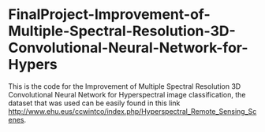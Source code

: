 # FinalProject-Improvement-of-Multiple-Spectral-Resolution-3D-Convolutional-Neural-Network-for-Hypers

This is the code for the Improvement of Multiple Spectral Resolution 3D Convolutional Neural Network for Hyperspectral image classification, the dataset that was used can be easily found in this link http://www.ehu.eus/ccwintco/index.php/Hyperspectral_Remote_Sensing_Scenes.
